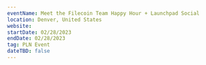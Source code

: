 ```yaml
---
eventName: Meet the Filecoin Team Happy Hour + Launchpad Social
location: Denver, United States
website: 
startDate: 02/28/2023
endDate: 02/28/2023
tag: PLN Event
dateTBD: false
---
```

